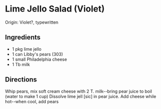 # Lime Jello Salad (Violet)

Origin: Violet?, typewritten

## Ingredients

- 1 pkg lime jello
- 1 can Libby's pears (303)
- 1 small Philadelphia cheese
- 1 Tb milk

## Directions

Whip pears, mix soft cream cheese with 2 T. milk--bring pear juice to boil (water to make 1 cup) Dissolve lime jell [sic] in pear juice. Add cheese while hot--when cool, add pears